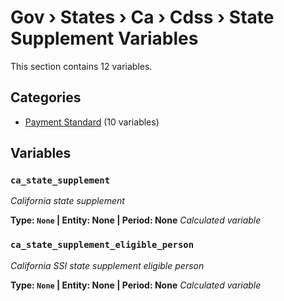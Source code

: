 # Gov › States › Ca › Cdss › State Supplement Variables

This section contains 12 variables.

## Categories

- [Payment Standard](payment_standard/index.md) (10 variables)

## Variables

### `ca_state_supplement`
*California state supplement*

**Type: `None` | Entity: None | Period: None**
*Calculated variable*

### `ca_state_supplement_eligible_person`
*California SSI state supplement eligible person*

**Type: `None` | Entity: None | Period: None**
*Calculated variable*
